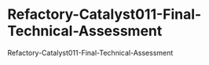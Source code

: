 # Refactory-Catalyst011-Final-Technical-Assessment
Refactory-Catalyst011-Final-Technical-Assessment
